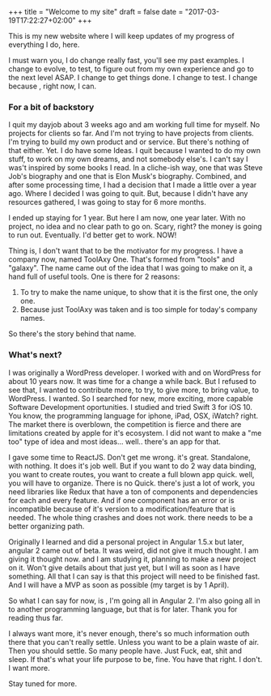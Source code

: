 +++
title = "Welcome to my site"
draft = false
date = "2017-03-19T17:22:27+02:00"
+++

This is my new website where I will keep updates of my progress of everything I do, here.

I must warn you, I do change really fast, you'll see my past examples. I change to evolve, to test, to figure out from my own experience and go to the next level ASAP. I change to get things done. I change to test. I change because , right now, I can.

### For a bit of backstory

I quit my dayjob about 3 weeks ago and am working full time for myself. No projects for clients so far. And I'm not trying to have projects from clients. I'm trying to build my own product and or service. But there's nothing of that either. Yet. I do have some Ideas. I quit because I wanted to do my own stuff, to work on my own dreams, and not somebody else's. I can't say I was't inspired by some books I read. In a cliche-ish way, one that was Steve Job's biography and one that is Elon Musk's biography. Combined, and after some processing time, I had a decision that I made a little over a year ago. Where I decided I was going to quit. But, because I didn't have any resources gathered, I was going to stay for 6 more months. 

I ended up staying for 1 year. But here I am now, one year later. With no project, no idea and no clear path to go on. Scary, right? the money is going to run out. Eventually. I'd better get to work. NOW! 

Thing is, I don't want that to be the motivator for my progress. I have a company now, named ToolAxy One. That's formed from "tools" and "galaxy". The name came out of the idea that I was going to make on it, a hand full of useful tools. One is there for 2 reasons:

1. To try to make the name unique, to show that it is the first one, the only one.
2. Because just ToolAxy was taken and is too simple for today's company names.

So there's the story behind that name.

### What's next?

I was originally a WordPress developer. I worked with and on WordPress for about 10 years now. It was time for a change a while back. But I refused to see that, I wanted to contribute more, to try, to give more, to bring value, to WordPress. I wanted. So I searched for new, more exciting, more capable Software Development oportunities. I studied and tried Swift 3 for iOS 10. You know, the programming language for iphone, iPad, OSX, iWatch? right. The market there is overblown, the competition is fierce and there are limitations created by apple for it's ecosystem. I did not want to make a "me too" type of idea and most ideas... well.. there's an app for that. 

I gave some time to ReactJS. Don't get me wrong. it's great. Standalone, with nothing. It does it's job well. But if you want to do 2 way data binding, you want to create routes, you want to create a full blown app quick. well, you will have to organize. There is no Quick. there's just a lot of work, you need libraries like Redux that have a ton of components and dependencies for each and every feature. And if one component has an error or is incompatible because of it's version to a modification/feature that is needed. The whole thing crashes and does not work. there needs to be a better organizing path.

Originally I learned and did a personal project in Angular 1.5.x but later, angular 2 came out of beta. It was weird, did not give it much thought. I am giving it thought now. and I am studying it, planning to make a new project on it. Won't give details about that just yet, but I will as soon as I have something. All that I can say is that this project will need to be finished fast. And I will have a MVP as soon as possible (my target is by 1 April).

So what I can say for now, is , I'm going all in Angular 2. I'm also going all in to another programming language, but that is for later. Thank you for reading thus far. 

I always want more, it's never enough, there's so much information outh there that you can't really settle. Unless you want to be a plain waste of air. Then you should settle. So many people have. Just Fuck, eat, shit and sleep. If that's what your life purpose to be, fine. You have that right. I don't. I want more.

Stay tuned for more.

